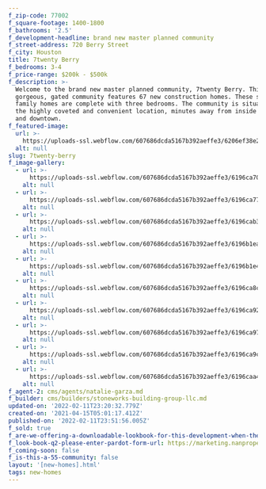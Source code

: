```yaml
---
f_zip-code: 77002
f_square-footage: 1400-1800
f_bathrooms: '2.5'
f_development-headline: brand new master planned community
f_street-address: 720 Berry Street
f_city: Houston
title: 7twenty Berry
f_bedrooms: 3-4
f_price-range: $200k - $500k
f_description: >-
  Welcome to the brand new master planned community, 7twenty Berry. This
  gorgeous, gated community features 67 new construction homes. These single
  family homes are complete with three bedrooms. The community is situated in
  the highly coveted and convenient location, minutes away from inside the loop
  and downtown.
f_featured-image:
  url: >-
    https://uploads-ssl.webflow.com/607686dcda5167b392aeffe3/6206ef38e2a2bbe54af5e725_36196c481df989f3b629add41_main%20image%20copy.jpg
  alt: null
slug: 7twenty-berry
f_image-gallery:
  - url: >-
      https://uploads-ssl.webflow.com/607686dcda5167b392aeffe3/6196ca70e9950336e1cc41f8_1.jpg
    alt: null
  - url: >-
      https://uploads-ssl.webflow.com/607686dcda5167b392aeffe3/6196ca77a092bc7267e536fa_2.jpg
    alt: null
  - url: >-
      https://uploads-ssl.webflow.com/607686dcda5167b392aeffe3/6196cab3d67496851910c931_11.jpg
    alt: null
  - url: >-
      https://uploads-ssl.webflow.com/607686dcda5167b392aeffe3/6196b1eacc0f1374a1a1169f_RMM_3898-HDR.jpg
    alt: null
  - url: >-
      https://uploads-ssl.webflow.com/607686dcda5167b392aeffe3/6196b1e4719ab4b949befa6b_RMM_3934-HDR.jpg
    alt: null
  - url: >-
      https://uploads-ssl.webflow.com/607686dcda5167b392aeffe3/6196ca8cab9d5794e59b71f6_6.jpg
    alt: null
  - url: >-
      https://uploads-ssl.webflow.com/607686dcda5167b392aeffe3/6196ca924fe27444f852853b_7.jpg
    alt: null
  - url: >-
      https://uploads-ssl.webflow.com/607686dcda5167b392aeffe3/6196ca972c836e49dc75b6bd_8.jpg
    alt: null
  - url: >-
      https://uploads-ssl.webflow.com/607686dcda5167b392aeffe3/6196ca9ccee64359c1f74691_10.jpg
    alt: null
  - url: >-
      https://uploads-ssl.webflow.com/607686dcda5167b392aeffe3/6196caa4aa49b706fc8b6e90_9.jpg
    alt: null
f_agent-2: cms/agents/natalie-garza.md
f_builder: cms/builders/stoneworks-building-group-llc.md
updated-on: '2022-02-11T23:20:32.779Z'
created-on: '2021-04-15T05:01:17.412Z'
published-on: '2022-02-11T23:51:56.005Z'
f_sold: true
f_are-we-offering-a-downloadable-lookbook-for-this-development-when-they-submit-their-contact-info: false
f_look-book-q2-please-enter-pardot-form-url: https://marketing.nanproperties.com/l/852693/2021-04-20/ljbwj
f_coming-soon: false
f_is-this-a-55-community: false
layout: '[new-homes].html'
tags: new-homes
---
```



